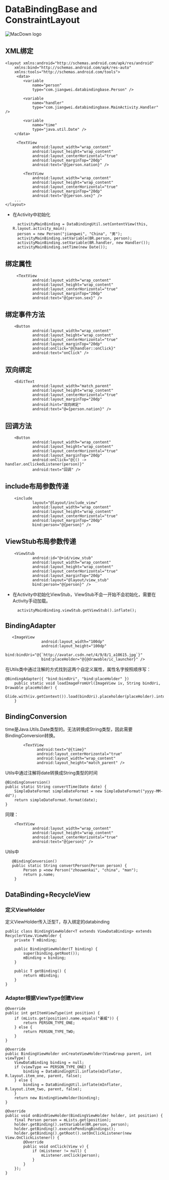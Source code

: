 # DataBindingBase and ConstraintLayout
![MacDown logo](https://timgsa.baidu.com/timg?image&quality=80&size=b9999_10000&sec=1494229063511&di=b4c2b601c2648f46295b1c14cfb3ba32&imgtype=0&src=http%3A%2F%2Fwww.7dapei.com%2Fimages%2F201408a%2F939.6.jpg)

## XML绑定
	
	<layout xmlns:android="http://schemas.android.com/apk/res/android"
    	xmlns:bind="http://schemas.android.com/apk/res-auto"
    	xmlns:tools="http://schemas.android.com/tools">
		 <data>
	        <variable
	            name="person"
	            type="com.jiangwei.databindingbase.Person" />
	
	        <variable
	            name="handler"
	            type="com.jiangwei.databindingbase.MainActivity.Handler" />
	
	        <variable
	            name="time"
	            type="java.util.Date" />
	    </data>
	    
	     <TextView
                android:layout_width="wrap_content"
                android:layout_height="wrap_content"
                android:layout_centerHorizontal="true"
                android:layout_marginTop="20dp"
                android:text="@{person.nation}" />

            <TextView
                android:layout_width="wrap_content"
                android:layout_height="wrap_content"
                android:layout_centerHorizontal="true"
                android:layout_marginTop="20dp"
                android:text="@{person.sex}" />
	    ...
    </layout>
    
* 在Activity中初始化

		activityMainBinding = DataBindingUtil.setContentView(this, R.layout.activity_main);
        person = new Person("jiangwei", "China", "男");
        activityMainBinding.setVariable(BR.person, person);
        activityMainBinding.setVariable(BR.handler, new Handler());
        activityMainBinding.setTime(new Date());
    
## 绑定属性
		
		 <TextView
                android:layout_width="wrap_content"
                android:layout_height="wrap_content"
                android:layout_centerHorizontal="true"
                android:layout_marginTop="20dp"
                android:text="@{person.sex}" />
## 绑定事件方法

		<Button
                android:layout_width="wrap_content"
                android:layout_height="wrap_content"
                android:layout_centerHorizontal="true"
                android:layout_marginTop="20dp"
                android:onClick="@{handler::onClick}"
                android:text="onClick" />
               
## 双向绑定

		<EditText
                android:layout_width="match_parent"
                android:layout_height="wrap_content"
                android:layout_centerHorizontal="true"
                android:layout_marginTop="20dp"
                android:hint="双向绑定"
                android:text="@={person.nation}" />
                
## 回调方法

		<Button
                android:layout_width="wrap_content"
                android:layout_height="wrap_content"
                android:layout_centerHorizontal="true"
                android:layout_marginTop="20dp"
                android:onClick="@{() -> handler.onClickedListener(person)}"
                android:text="回调" />
                
## include布局参数传递
		<include
                layout="@layout/include_view"
                android:layout_width="wrap_content"
                android:layout_height="wrap_content"
                android:layout_centerHorizontal="true"
                android:layout_marginTop="20dp"
                bind:person="@{person}" />
                
## ViewStub布局参数传递
		<ViewStub
                android:id="@+id/view_stub"
                android:layout_width="wrap_content"
                android:layout_height="wrap_content"
                android:layout_centerHorizontal="true"
                android:layout_marginTop="20dp"
                android:layout="@layout/view_stub"
                bind:person="@{person}" />
           
* 在Activity中初始化ViewStub，ViewStub不会一开始不会初始化，需要在Activity手动加载。

	  	activityMainBinding.viewStub.getViewStub().inflate();
	  	
## BindingAdapter

	   <ImageView
	                android:layout_width="100dp"
	                android:layout_height="100dp"
	                bind:bindUri="@{`http://avatar.csdn.net/4/9/8/1_a10615.jpg`}"
	                bind:placeHolder="@{@drawable/ic_launcher}" />
	                
在Utils类中通过注解的方式找到这两个自定义属性，属性名字按照顺序写：

	@BindingAdapter({ "bind:bindUri", "bind:placeHolder" })
	    public static void loadImageFromUrl(ImageView iv, String bindUri, Drawable placeHolder) {
	        Glide.with(iv.getContext()).load(bindUri).placeholder(placeHolder).into(iv);
	    }
	    
## BindingConversion
time是Java.Utils.Date类型的。无法转换成String类型，因此需要BindingConversion转换。

			<TextView
		          android:text="@{time}"
		          android:layout_centerHorizontal="true"
		          android:layout_width="wrap_content"
		          android:layout_height="match_parent" />
		          
Utils中通过注解将date转换成String类型的时间
		          
	@BindingConversion()
    public static String convertTime(Date date) {
        SimpleDateFormat simpleDateFormat = new SimpleDateFormat("yyyy-MM-dd");
        return simpleDateFormat.format(date);
    }
    
同理：    
    
		<TextView
		        android:layout_width="wrap_content"
		        android:layout_height="wrap_content"
		        android:layout_centerHorizontal="true"
		        android:text="@{person}" />
		        
Utils中

	   @BindingConversion()
	   public static String convertPerson(Person person) {
	        Person p =new Person("zhouwenkai", "china", "man");
	        return p.name;
	    }
	    
## DataBinding+RecycleView

### 定义ViewHolder
定义ViewHolder传入泛型T，存入绑定的databinding

		
	public class BindingViewHolder<T extends ViewDataBinding> extends RecyclerView.ViewHolder {
	    private T mBinding;
	
	    public BindingViewHolder(T binding) {
	        super(binding.getRoot());
	        mBinding = binding;
	    }
	
	    public T getBinding() {
	        return mBinding;
	    }
	}
	
### Adapter根据ViewType创建View

	@Override
    public int getItemViewType(int position) {
        if (mLists.get(position).name.equals("姜威")) {
            return PERSON_TYPE_ONE;
        } else {
            return PERSON_TYPE_TWO;
        }
    }

    @Override
    public BindingViewHolder onCreateViewHolder(ViewGroup parent, int viewType) {
        ViewDataBinding binding = null;
        if (viewType == PERSON_TYPE_ONE) {
            binding = DataBindingUtil.inflate(mInflater, R.layout.item_one, parent, false);
        } else {
            binding = DataBindingUtil.inflate(mInflater, R.layout.item_two, parent, false);
        }
        return new BindingViewHolder(binding);
    }
    
    @Override
    public void onBindViewHolder(BindingViewHolder holder, int position) {
        final Person person = mLists.get(position);
        holder.getBinding().setVariable(BR.person, person);
        holder.getBinding().executePendingBindings();
        holder.getBinding().getRoot().setOnClickListener(new View.OnClickListener() {
            @Override
            public void onClick(View v) {
                if (mListener != null) {
                    mListener.onClick(person);
                }
            }
        });
    }

                
                
                
                
                
                
                
                
                
                
                